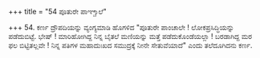 +++
title = "54 ಪೂತುರೇ ಪಾಞ್ಚಾಲೆ"

+++
54. ಕರ್ಣ ದ್ರೌಪದಿಯನ್ನು ವ್ಯಂಗ್ಯಮಾಡಿ ಹೊಗಳಿದ "ಪೂತುರೇ ಪಾಂಚಾಲೇ ! ಲೋಕಪ್ರಸಿದ್ಧಿಯನ್ನು ಪಡೆದುಬಿಟ್ಟೆ. ಭೇಷ್ ! ಮಾರಿಹೋಗಿದ್ದ ನಿನ್ನ ಬೈತಲೆ ಮಣಿಯನ್ನು ಮತ್ತೆ ಪಡೆದುಕೊಂಡೆಯಲ್ಲಾ ! ಬರಡಾಗಿದ್ದ ಮರ ಫಲ ಬಿಟ್ಟಿತಲ್ಲವೇ ! ನಿನ್ನ ಪತಿಗಳ ಮಹಾದುಃಖದ ಸಮುದ್ರಕ್ಕೆ ನೀನೇ ಸೇತುವೆಯಾದೆ" ಎಂದು ತಲೆದೂಗಿದನು ಕರ್ಣ.